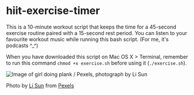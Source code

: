 # hiit-exercise-timer
This is a 10-minute workout script that keeps the time for a 45-second exercise routine paired with a 15-second rest period. You can listen to your favourite workout music while running this bash script. (For me, it's podcasts ^_^)

When you have downloaded this script on Mac OS X > Terminal, remember to run this command ```chmod +x exercise.sh``` before using it (```./exercise.sh```).

![Image of girl doing plank / Pexels, photograph by Li Sun](https://images.pexels.com/photos/2294354/pexels-photo-2294354.jpeg?auto=compress&cs=tinysrgb&dpr=2&h=650&w=940)

Photo by [Li Sun](https://www.pexels.com/@823sl?utm_content=attributionCopyText&utm_medium=referral&utm_source=pexels) from [Pexels](https://www.pexels.com/photo/photo-of-woman-doing-yoga-2294354/?utm_content=attributionCopyText&utm_medium=referral&utm_source=pexels)
